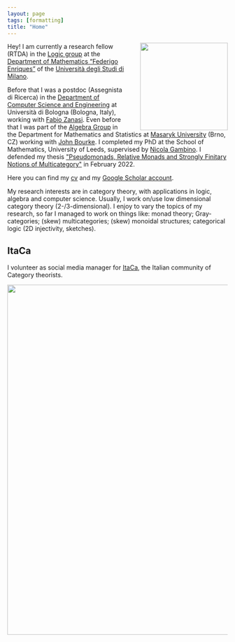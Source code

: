 ```yaml
---
layout: page
tags: [formatting]
title: "Home"
---
```


<a><img src="http://globbia.github.io/assets/io_ramen.jpg" align="right" width="200" style="float:right;margin-left:2em"></a>


Hey! I am currently a research fellow (RTDA) in the [Logic group](https://matematica.unimi.it/it/ricerca/attivita-e-risultati-di-ricerca/aree-e-linee-di-ricerca/logica-matematica) at the [Department of Mathematics “Federigo Enriques”](https://www.unimi.it/en/education/faculties-and-schools/science-and-technology/mathematics) of the [Università degli Studi di Milano](https://www.unimi.it/en). 

Before that I was a postdoc (Assegnista di Ricerca) in the [Department of Computer Science and Engineering](https://disi.unibo.it/en) at Università di Bologna (Bologna, Italy), working with [Fabio Zanasi](http://www.zanasi.com/fabio/#/main.html). 
Even before that I was part of the [Algebra Group](http://www.math.muni.cz/~bourkej/BAS.html) in the Department for Mathematics and Statistics at [Masaryk University](https://www.math.muni.cz/english/) (Brno, CZ) working with [John Bourke](https://www.math.muni.cz/~bourkej/). 
I completed my PhD at the School of Mathematics, University of Leeds, supervised by [Nicola Gambino](http://www1.maths.leeds.ac.uk/~pmtng/). I defended my thesis ["Pseudomonads, Relative Monads and Strongly Finitary Notions of Multicategory"](https://etheses.whiterose.ac.uk/30578/) in February 2022. 

Here you can find my [cv](Gabriele_Lobbia_CV.pdf) and my [Google Scholar account](https://scholar.google.com/citations?user=xjHu2moAAAAJ&hl=it).

My research interests are in category theory, with applications in logic, algebra and computer science. 
Usually, I work on/use low dimensional category theory (2-/3-dimensional).
I enjoy to vary the topics of my research, so far I managed to work on things like: monad theory; Gray-categories; (skew) multicategories; (skew) monoidal structures; categorical logic (2D injectivity, sketches). 

## ItaCa
I volunteer as social media manager for [ItaCa](https://progetto-itaca.github.io/), the Italian community of Category theorists. 

<a><img src="http://globbia.github.io/assets/bojack_hopper.png" align="middle" width="800" ></a>



